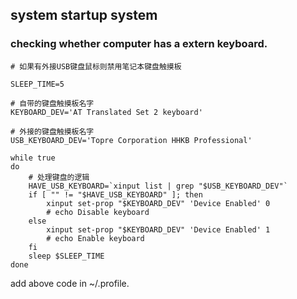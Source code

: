 ## system startup system

### checking whether computer has a extern keyboard.

```
# 如果有外接USB键盘鼠标则禁用笔记本键盘触摸板

SLEEP_TIME=5

# 自带的键盘触摸板名字
KEYBOARD_DEV='AT Translated Set 2 keyboard'

# 外接的键盘触摸板名字
USB_KEYBOARD_DEV='Topre Corporation HHKB Professional'

while true
do
    # 处理键盘的逻辑
    HAVE_USB_KEYBOARD=`xinput list | grep "$USB_KEYBOARD_DEV"`
    if [ "" != "$HAVE_USB_KEYBOARD" ]; then
        xinput set-prop "$KEYBOARD_DEV" 'Device Enabled' 0
        # echo Disable keyboard
    else
        xinput set-prop "$KEYBOARD_DEV" 'Device Enabled' 1
        # echo Enable keyboard
    fi
    sleep $SLEEP_TIME
done

```

add above code in ~/.profile.


